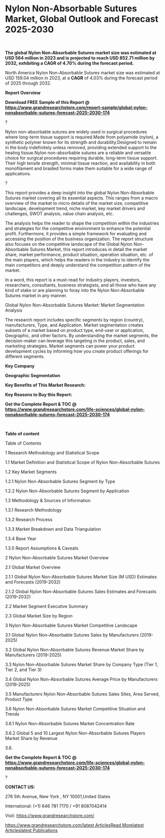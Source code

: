 <h1>Nylon Non-Absorbable Sutures Market, Global Outlook and Forecast 2025-2030</h1><br/><p><strong>The global Nylon Non-Absorbable Sutures market size was estimated at USD 564 million in 2023 and is projected to reach USD 852.71 million by 2032, exhibiting a <strong>CAGR</strong> of 4.70% during the forecast period.</strong></p>
 
 
 
 <p>North America Nylon Non-Absorbable Sutures market size was estimated at USD 159.04 million in 2023, at a <strong>CAGR</strong> of 4.03% during the forecast period of 2025 through 2032.</p>
 
 
 
 <p><strong>Report Overview</strong></p>
 
 
 
 <div><b>Download FREE Sample of this Report @ <a href="https://www.grandresearchstore.com/report-sample/global-nylon-nonabsorbable-sutures-forecast-2025-2030-174">https://www.grandresearchstore.com/report-sample/global-nylon-nonabsorbable-sutures-forecast-2025-2030-174</a></b></div>
 
 
 
 <p>? </p>
 
 
 
 <p>Nylon non-absorbable sutures are widely used in surgical procedures where long-term tissue support is required.Made from polyamide (nylon), a synthetic polymer known for its strength and durability.Designed to remain in the body indefinitely unless removed, providing extended support to the healing tissue.Nylon non-absorbable sutures are a reliable and versatile choice for surgical procedures requiring durable, long-term tissue support. Their high tensile strength, minimal tissue reaction, and availability in both monofilament and braided forms make them suitable for a wide range of applications.</p>
 
 
 
 <p>? </p>
 
 
 
 <p>This report provides a deep insight into the global Nylon Non-Absorbable Sutures market covering all its essential aspects. This ranges from a macro overview of the market to micro details of the market size, competitive landscape, development trend, niche market, key market drivers and challenges, SWOT analysis, value chain analysis, etc.</p>
 
 
 
 <p>The analysis helps the reader to shape the competition within the industries and strategies for the competitive environment to enhance the potential profit. Furthermore, it provides a simple framework for evaluating and accessing the position of the business organization. The report structure also focuses on the competitive landscape of the Global Nylon Non-Absorbable Sutures Market, this report introduces in detail the market share, market performance, product situation, operation situation, etc. of the main players, which helps the readers in the industry to identify the main competitors and deeply understand the competition pattern of the market.</p>
 
 
 
 <p>In a word, this report is a must-read for industry players, investors, researchers, consultants, business strategists, and all those who have any kind of stake or are planning to foray into the Nylon Non-Absorbable Sutures market in any manner.</p>
 
 
 
 <p>Global Nylon Non-Absorbable Sutures Market: Market Segmentation Analysis</p>
 
 
 
 <p>The research report includes specific segments by region (country), manufacturers, Type, and Application. Market segmentation creates subsets of a market based on product type, end-user or application, Geographic, and other factors. By understanding the market segments, the decision-maker can leverage this targeting in the product, sales, and marketing strategies. Market segments can power your product development cycles by informing how you create product offerings for different segments.</p>
 
 
 
 <p><strong>Key Company</strong></p>
 
 
 
 <p><strong>Geographic Segmentation</strong></p>
 
 
 
 <p><strong>Key Benefits of This Market Research:</strong></p>
 
 
 
 <p><strong>Key <strong>Reasons to Buy</strong> this Report:</strong></p>
 
 
 
 <div><b>Get the Complete Report & TOC @ <a href="https://www.grandresearchstore.com/life-sciences/global-nylon-nonabsorbable-sutures-forecast-2025-2030-174">https://www.grandresearchstore.com/life-sciences/global-nylon-nonabsorbable-sutures-forecast-2025-2030-174</a></b></div>
 
 
 
 <p><br />
 
 <b>Table of content</b></p>
 
 
 
 <p>Table of Contents<br />
 
 1 Research Methodology and Statistical Scope<br />
 
 1.1 Market Definition and Statistical Scope of Nylon Non-Absorbable Sutures<br />
 
 1.2 Key Market Segments<br />
 
 1.2.1 Nylon Non-Absorbable Sutures Segment by Type<br />
 
 1.2.2 Nylon Non-Absorbable Sutures Segment by Application<br />
 
 1.3 Methodology & Sources of Information<br />
 
 1.3.1 Research Methodology<br />
 
 1.3.2 Research Process<br />
 
 1.3.3 Market Breakdown and Data Triangulation<br />
 
 1.3.4 Base Year<br />
 
 1.3.5 Report Assumptions & Caveats<br />
 
 2 Nylon Non-Absorbable Sutures Market Overview<br />
 
 2.1 Global Market Overview<br />
 
 2.1.1 Global Nylon Non-Absorbable Sutures Market Size (M USD) Estimates and Forecasts (2019-2032)<br />
 
 2.1.2 Global Nylon Non-Absorbable Sutures Sales Estimates and Forecasts (2019-2032)<br />
 
 2.2 Market Segment Executive Summary<br />
 
 2.3 Global Market Size by Region<br />
 
 3 Nylon Non-Absorbable Sutures Market Competitive Landscape<br />
 
 3.1 Global Nylon Non-Absorbable Sutures Sales by Manufacturers (2019-2025)<br />
 
 3.2 Global Nylon Non-Absorbable Sutures Revenue Market Share by Manufacturers (2019-2025)<br />
 
 3.3 Nylon Non-Absorbable Sutures Market Share by Company Type (Tier 1, Tier 2, and Tier 3)<br />
 
 3.4 Global Nylon Non-Absorbable Sutures Average Price by Manufacturers (2019-2025)<br />
 
 3.5 Manufacturers Nylon Non-Absorbable Sutures Sales Sites, Area Served, Product Type<br />
 
 3.6 Nylon Non-Absorbable Sutures Market Competitive Situation and Trends<br />
 
 3.6.1 Nylon Non-Absorbable Sutures Market Concentration Rate<br />
 
 3.6.2 Global 5 and 10 Largest Nylon Non-Absorbable Sutures Players Market Share by Revenue<br />
 
 3.6.</p>
 
 
 
 <div><b>Get the Complete Report & TOC @ <a href="https://www.grandresearchstore.com/life-sciences/global-nylon-nonabsorbable-sutures-forecast-2025-2030-174">https://www.grandresearchstore.com/life-sciences/global-nylon-nonabsorbable-sutures-forecast-2025-2030-174</a></b></div>
 
 
 
 <p>? </p>
 
 
 
 <p><b>CONTACT US:</b><br />
 
 276 5th Avenue, New York , NY 10001,United States<br />
 
 International: (+1) 646 781 7170 / +91 8087042414<br />
 
 Visit: <a href="https://www.grandresearchstore.com/">https://www.grandresearchstore.com/</a><br />
 
 <a href="https://gyeongbokgung.com">https://www.grandresearchstore.com/</a><a href="https://hallyeomaritime.com">latest Articles</a><a href="https://jingwansa.com">Read More</a><a href="https://nguoiviet.jp/">latest Articles</a><a href="https://www.intelmarketresearch.com/">latest Publications</a></p>